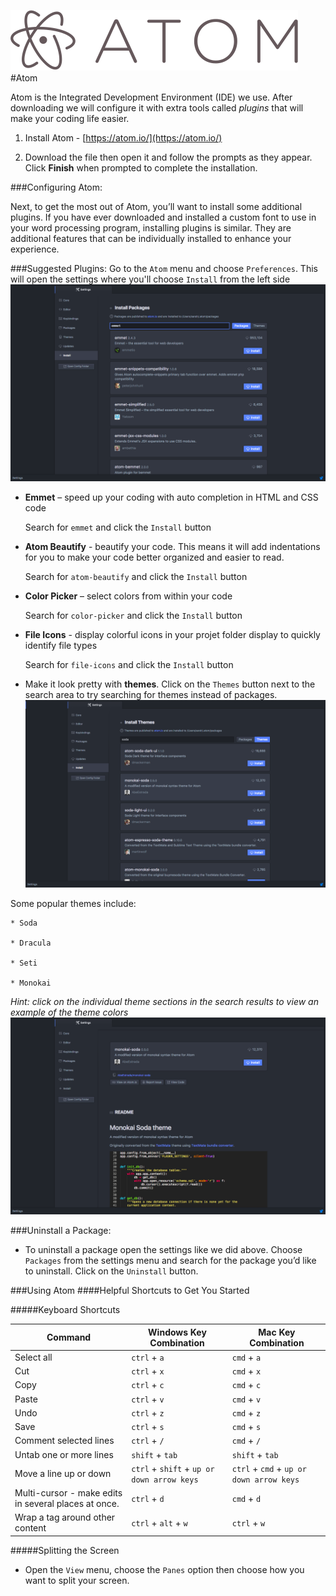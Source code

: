 ![](assets/atomLogo.png)
#Atom

Atom is the Integrated Development Environment \(IDE\) we use. After downloading we will configure it with extra tools called _plugins_ that will make your coding life easier.

1. Install Atom - [https://atom.io/](https://atom.io/)

2. Download the file then open it and follow the prompts as they appear. Click **Finish** when prompted to complete the installation.


###Configuring Atom:

Next, to get the most out of Atom, you’ll want to install some additional plugins. If you have ever downloaded and installed a custom font to use in your word processing program, installing plugins is similar. They are additional features that can be individually installed to enhance your experience.

###Suggested Plugins:
Go to the `Atom` menu and choose `Preferences`.  This will open the settings where you'll choose `Install` from the left side
![](/assets/packageInstall.png)

  * **Emmet** – speed up your coding with auto completion in HTML and CSS code
  
    Search for `emmet` and click the `Install` button

  * **Atom Beautify** - beautify your code.  This means it will add indentations for you to make your code better organized and easier to read.
  
    Search for `atom-beautify` and click the `Install` button

  * **Color Picker** – select colors from within your code
  
    Search for `color-picker` and click the `Install` button

  * **File Icons** - display colorful icons in your projet folder display to quickly identify file types
  
    Search for `file-icons` and click the `Install` button



*  Make it look pretty with **themes**. Click on the `Themes` button next to the search area to try searching for themes instead of packages.  
![](/assets/themeInstall.png)

  Some popular themes include:

    * Soda 

    * Dracula 
    
    * Seti
    
    * Monokai
    
  *Hint: click on the individual theme sections in the search results to view an example of the theme colors*
  ![](/assets/viewTheme.png)


###Uninstall a Package:

* To uninstall a package open the settings like we did above.  Choose `Packages` from the settings menu and search for the package you’d like to uninstall.  Click on the `Uninstall` button.

###Using Atom
####Helpful Shortcuts to Get You Started

#####Keyboard Shortcuts

| Command | Windows Key Combination | Mac Key Combination |
| -- | -- | -- |
| Select all | `ctrl` + `a` | `cmd` + `a` |
| Cut | `ctrl` + `x` | `cmd` + `x` |
| Copy | `ctrl` + `c` | `cmd` + `c` |
| Paste | `ctrl` + `v` | `cmd` + `v` |
| Undo | `ctrl` + `z` | `cmd` + `z` |
| Save | `ctrl` + `s` | `cmd` + `s` |
| Comment selected lines | `ctrl` + `/` | `cmd` + `/` |
| Untab one or more lines | `shift` + `tab` | `shift` + `tab` |
| Move a line up or down | `ctrl` + `shift` + `up or down arrow keys` | `ctrl` + `cmd` + `up or down arrow keys` |
| Multi-cursor - make edits in several places at once. | `ctrl` + `d` | `cmd` + `d` |
| Wrap a tag around other content | `ctrl` + `alt` + `w` | `ctrl` + `w` |


#####Splitting the Screen

  * Open the `View` menu, choose the `Panes` option  then choose how you want to split your screen.
  








